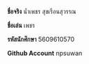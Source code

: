 ﻿**ชื่อจริง** น้ำเพชร สุขเรือนสุวรรณ

**ชื่อเล่น** เพชร

**รหัสนักศึกษา** 5609610570

**Github Account** npsuwan